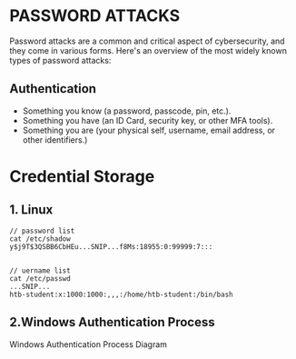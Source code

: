 # PASSWORD ATTACKS
Password attacks are a common and critical aspect of cybersecurity, and they come in various forms. Here's an overview of the most widely known types of password attacks:

## Authentication
* Something you know (a password, passcode, pin, etc.).
* Something you have (an ID Card, security key, or other MFA tools).
* Something you are (your physical self, username, email address, or other identifiers.)

# Credential Storage
## 1. Linux
```
// password list
cat /etc/shadow
y$j9T$3QSBB6CbHEu...SNIP...f8Ms:18955:0:99999:7:::


// uername list
cat /etc/passwd
...SNIP...
htb-student:x:1000:1000:,,,:/home/htb-student:/bin/bash
```


## 2.Windows Authentication Process
Windows Authentication Process Diagram

